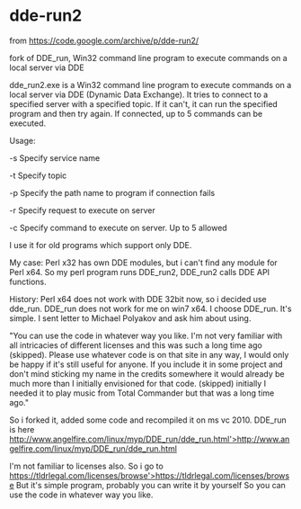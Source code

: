 # dde-run2
from https://code.google.com/archive/p/dde-run2/

fork of DDE_run, Win32 command line program to execute commands on a local server via DDE

dde_run2.exe is a Win32 command line program to execute commands on a local server via DDE (Dynamic Data Exchange). It tries to connect to a specified server with a specified topic. If it can't, it can run the specified program and then try again. If connected, up to 5 commands can be executed.

Usage:

-s Specify service name

-t Specify topic

-p Specify the path name to program if connection fails

-r Specify request to execute on server

-c Specify command to execute on server. Up to 5 allowed

I use it for old programs which support only DDE.

My case:
Perl x32 has own DDE modules, but i can't find any module for Perl x64. So my perl program runs DDE_run2, DDE_run2 calls DDE API functions.

History:
Perl x64 does not work with DDE 32bit now, so i decided use dde_run.
DDE_run does not work for me on win7 x64.
I choose DDE_run. It's simple.
I sent letter to Michael Polyakov and ask him about using.

"You can use the code in whatever way you like. I'm not very familiar with all intricacies of different licenses and this was such a long time ago (skipped). Please use whatever code is on that site in any way, I would only be happy if it's still useful for anyone. If you include it in some project and don't mind sticking my name in the credits somewhere it would already be much more than I initially envisioned for that code. (skipped) initially I needed it to play music from Total Commander but that was a long time ago."

So i forked it, added some code and recompiled it on ms vc 2010.
DDE_run is here http://www.angelfire.com/linux/myp/DDE_run/dde_run.html'>http://www.angelfire.com/linux/myp/DDE_run/dde_run.html

I'm not familiar to licenses also.
So i go to https://tldrlegal.com/licenses/browse'>https://tldrlegal.com/licenses/browse But it's simple program, probably you can write it by yourself
So you can use the code in whatever way you like.
